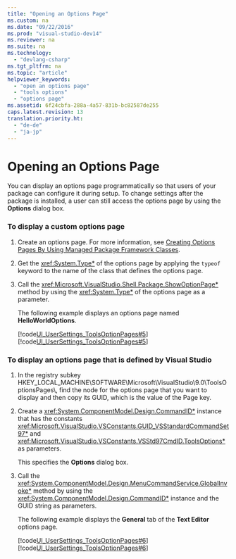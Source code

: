 ```yaml
---
title: "Opening an Options Page"
ms.custom: na
ms.date: "09/22/2016"
ms.prod: "visual-studio-dev14"
ms.reviewer: na
ms.suite: na
ms.technology: 
  - "devlang-csharp"
ms.tgt_pltfrm: na
ms.topic: "article"
helpviewer_keywords: 
  - "open an options page"
  - "tools options"
  - "options page"
ms.assetid: 6f24cbfa-288a-4a57-831b-bc82587de255
caps.latest.revision: 13
translation.priority.ht: 
  - "de-de"
  - "ja-jp"
---
```

# Opening an Options Page
You can display an options page programmatically so that users of your package can configure it during setup. To change settings after the package is installed, a user can still access the options page by using the **Options** dialog box.  
  
### To display a custom options page  
  
1.  Create an options page. For more information, see [Creating Options Pages By Using Managed Package Framework Classes](../vs140/creating-options-pages.md).  
  
2.  Get the <xref:System.Type*> of the options page by applying the `typeof` keyword to the name of the class that defines the options page.  
  
3.  Call the <xref:Microsoft.VisualStudio.Shell.Package.ShowOptionPage*> method by using the <xref:System.Type*> of the options page as a parameter.  
  
     The following example displays an options page named **HelloWorldOptions**.  
  
     [!code[UI_UserSettings_ToolsOptionPages#5](../vs140/codesnippet/CSharp/opening-an-options-page_1.cs)]
[!code[UI_UserSettings_ToolsOptionPages#5](../vs140/codesnippet/VisualBasic/opening-an-options-page_1.vb)]  
  
### To display an options page that is defined by Visual Studio  
  
1.  In the registry subkey HKEY_LOCAL_MACHINE\SOFTWARE\Microsoft\VisualStudio\9.0\ToolsOptionsPages\\, find the node for the options page that you want to display and then copy its GUID, which is the value of the Page key.  
  
2.  Create a <xref:System.ComponentModel.Design.CommandID*> instance that has the constants <xref:Microsoft.VisualStudio.VSConstants.GUID_VSStandardCommandSet97*> and <xref:Microsoft.VisualStudio.VSConstants.VSStd97CmdID.ToolsOptions*> as parameters.  
  
     This specifies the **Options** dialog box.  
  
3.  Call the <xref:System.ComponentModel.Design.MenuCommandService.GlobalInvoke*> method by using the <xref:System.ComponentModel.Design.CommandID*> instance and the GUID string as parameters.  
  
     The following example displays the **General** tab of the **Text Editor** options page.  
  
     [!code[UI_UserSettings_ToolsOptionPages#6](../vs140/codesnippet/CSharp/opening-an-options-page_2.cs)]
[!code[UI_UserSettings_ToolsOptionPages#6](../vs140/codesnippet/VisualBasic/opening-an-options-page_2.vb)]